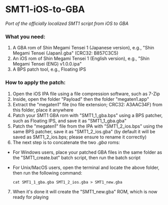 # SMT1-iOS-to-GBA
*Port of the officially localized SMT1 script from iOS to GBA*

### What you need:
1. A GBA rom of Shin Megami Tensei 1 (Japanese version), e.g., "Shin Megami Tensei (Japan).gba" (CRC32: B857C3C5)
2. An iOS rom of Shin Megami Tensei 1 (English version), e.g., "Shin Megami Tensei (ENG) v1.0.0.ipa"
3. A BPS patch tool, e.g., Floating IPS

### How to apply the patch:
1. Open the iOS IPA file using a file compression software, such as 7-Zip
2. Inside, open the folder "Payload" then the folder "megaten1.app"
3. Extract the "megaten1" file (no file extension; CRC32: A3AAC34F) from this folder, place it anywhere
4. Patch your SMT1 GBA rom with "SMT1_1_gba.bps" using a BPS patcher, such as Floating IPS, and save it as "SMT1_1_gba.gba"
5. Patch the "megaten1" file from the IPA with "SMT1_2_ios.bps" using the same BPS patcher, save it as "SMT1_2_ios.gba" (by default it will be saved as SMT1_2_ios.bps; please ensure to rename it correctly)
6. The next step is to concatenate the two *.gba* roms:
* For Windows users, place your patched GBA files in the same folder as the "SMT1_create.bat" batch script, then run the batch script
* For Unix/MacOS users, open the terminal and locate the above folder, then run the following command: 

  `cat SMT1_1_gba.gba SMT1_2_ios.gba > SMT1_new.gba`

7. When it's done it will create the "SMT1_new.gba" ROM, which is now ready for playing
